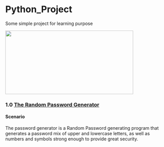 # Python_Project
Some simple project for learning purpose

<img align="centre" width="400" height="200" src="https://th.bing.com/th/id/OIP.njnkKsXuwvc5cYpRSH26ywHaFd?pid=ImgDet&rs=1">

### 1.0 [The Random Password Generator](https://github.com/ChengHeo/Python_Project/tree/main/The%20Random%20Password%20Generator)
#### Scenario
The password generator is a Random Password generating program that generates a password mix of upper and lowercase letters, as well as numbers and symbols strong enough to provide great security.
